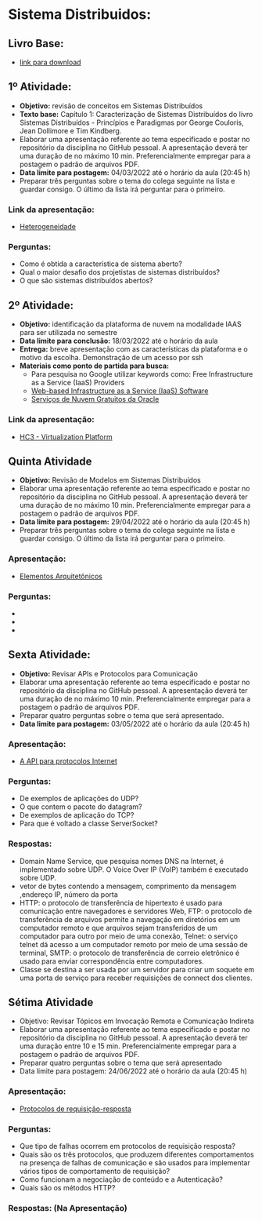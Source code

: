 # Sistema Distribuidos:

## Livro Base: 
* [link para download](https://kupdf.net/queue/sistemas-distribu-iacute-dos-conceitos-e-projeto_59f570b7e2b6f5660c7bb051_pdf)

## 1º Atividade:
* **Objetivo:** revisão de conceitos em Sistemas Distribuídos
* **Texto base:** Capítulo 1: Caracterização de Sistemas Distribuídos do livro Sistemas Distribuídos - Princípios e Paradigmas por George Couloris, Jean Dollimore e Tim Kindberg. 
* Elaborar uma apresentação referente ao tema especificado e postar no repositório da disciplina no GitHub pessoal. A apresentação deverá ter uma duração de no máximo 10 min.  Preferencialmente empregar para a postagem o padrão de arquivos PDF.
* **Data limite para postagem:** 04/03/2022 até o horário da aula (20:45 h)
* Preparar três perguntas sobre o tema do colega seguinte na lista e guardar consigo. O último da lista irá perguntar para o primeiro.

### Link da apresentação:
  * [Heterogeneidade](https://github.com/GabrielZoppo/sdist/blob/main/Heterogeneidade.pdf)

### Perguntas: 
* Como é obtida a característica de sistema aberto? 
* Qual o maior desafio dos projetistas de sistemas distribuídos? 
* O que são sistemas distribuídos abertos?


## 2º Atividade:
* **Objetivo:** identificação da plataforma de nuvem na modalidade IAAS para ser utilizada no semestre
* **Data limite para conclusão:** 18/03/2022 até o horário da aula
* **Entrega:** breve apresentação com as características da plataforma e o motivo da escolha. Demonstração de um acesso por ssh
* **Materiais como ponto de partida para busca:**
  * Para pesquisa no Google utilizar keywords como: Free Infrastructure as a Service (IaaS) Providers
  * [Web-based Infrastructure as a Service (IaaS) Software](https://www.getapp.com/it-management-software/iaas/)
  * [Serviços de Nuvem Gratuitos da Oracle](https://www.oracle.com/br/cloud/free/)

### Link da apresentação:
* [HC3 - Virtualization Platform](https://github.com/GabrielZoppo/sdist/blob/main/HC3%20Virtualization%20Platform%20-%20Sistemas%20Distribuidos%20-%20Gabriel%20Harter%20Zoppo%20(1).pdf)

## Quinta Atividade
* **Objetivo:** Revisão de Modelos em Sistemas Distribuídos
* Elaborar uma apresentação referente ao tema especificado e postar no repositório da disciplina no GitHub pessoal. A apresentação deverá ter uma duração de no máximo 10 min. Preferencialmente empregar para a postagem o padrão de arquivos PDF.
* **Data limite para postagem:** 29/04/2022 até o horário da aula (20:45 h)
* Preparar três perguntas sobre o tema do colega seguinte na lista e guardar consigo. O último da lista irá perguntar para o primeiro.

### Apresentação:
*  [Elementos Arquitetônicos](https://github.com/GabrielZoppo/sdist/blob/main/Elementos%20Arquitet%C3%B4nicos%20-%20Gabriel%20Harter%20Zoppo%20-%20Sistemas%20distribu%C3%ADdos%20(2).pdf)

### Perguntas:
*
*
*

## Sexta Atividade:
* **Objetivo:** Revisar APIs e Protocolos para Comunicação
* Elaborar uma apresentação referente ao tema especificado e postar no repositório da disciplina no GitHub pessoal. A apresentação deverá ter uma duração de no máximo 10 min. Preferencialmente empregar para a postagem o padrão de arquivos PDF.
* Preparar quatro perguntas sobre o tema que será apresentado.
* **Data limite para postagem:** 03/05/2022 até o horário da aula (20:45 h)

### Apresentação:
*  [A API para protocolos Internet](https://github.com/GabrielZoppo/sdist/blob/main/API%20para%20protocolos%20internet%20-%20Gabriel%20Harter%20Zoppo%20-%20Sistemas%20Distribuidos.pdf)

### Perguntas:
* De exemplos de aplicações do UDP?
* O que contem o pacote do datagram?
* De exemplos de aplicação do TCP?
* Para que é voltado a classe ServerSocket? 

### Respostas:

* Domain Name Service, que pesquisa nomes DNS na Internet, é implementado sobre UDP. O Voice Over IP (VoIP) também é executado sobre UDP.
* vetor de bytes contendo a mensagem, comprimento da mensagem ,endereço IP, número da porta
* HTTP: o protocolo de transferência de hipertexto é usado para comunicação entre navegadores e servidores Web, FTP: o protocolo de transferência de arquivos permite a navegação em diretórios em um computador remoto e que arquivos sejam transferidos de um computador para outro por meio de uma conexão, Telnet: o serviço telnet dá acesso a um computador remoto por meio de uma sessão de terminal, SMTP: o protocolo de transferência de correio eletrônico é usado para enviar correspondência entre computadores.
* Classe se destina a ser usada por um servidor para criar um
soquete em uma porta de serviço para receber requisições de connect dos clientes.

## Sétima Atividade
* Objetivo: Revisar Tópicos em Invocação Remota e Comunicação Indireta
* Elaborar uma apresentação referente ao tema especificado e postar no repositório da disciplina no GitHub pessoal. A apresentação deverá ter uma duração entre 10 e 15 min. Preferencialmente empregar para a postagem o padrão de arquivos PDF.
* Preparar quatro perguntas sobre o tema que será apresentado
* Data limite para postagem: 24/06/2022 até o horário da aula (20:45 h)

### Apresentação:
* [Protocolos de requisição-resposta](https://github.com/GabrielZoppo/sdist/blob/main/Protocolos%20de%20requisi%C3%A7%C3%A3o-resposta%20-%20Sistemas%20distribuidos%20-%20Gabriel%20Harter%20Zoppo.pdf)

### Perguntas:
* Que tipo de falhas ocorrem em protocolos de requisição resposta?
* Quais são os três protocolos, que produzem diferentes comportamentos
na presença de falhas de comunicação e são usados para implementar
vários tipos de comportamento de requisição? 
* Como funcionam a negociação de conteúdo e a Autenticação?
* Quais são os métodos HTTP?

### Respostas: (Na Apresentação)
